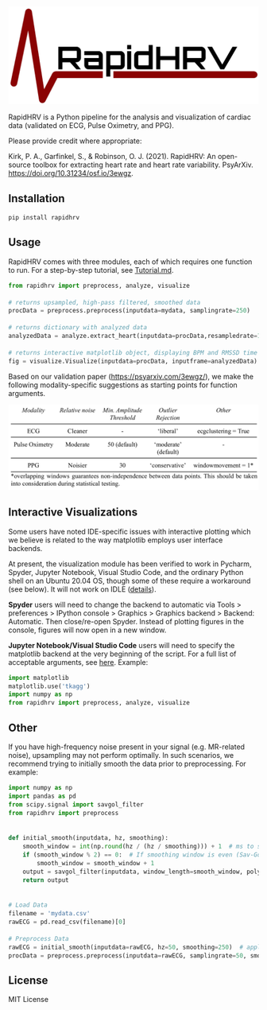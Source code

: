 ![Logo](./Images/Logo.png?raw=true)

RapidHRV is a Python pipeline for the analysis and visualization of cardiac data
(validated on ECG, Pulse Oximetry, and PPG).

Please provide credit where appropriate:

Kirk, P. A., Garfinkel, S., & Robinson, O. J. (2021).
RapidHRV: An open-source toolbox for extracting heart rate and heart rate variability.
PsyArXiv. https://doi.org/10.31234/osf.io/3ewgz.

## Installation

```bash
pip install rapidhrv
```

## Usage

RapidHRV comes with three modules, each of which requires one function to run.
For a step-by-step tutorial, see [Tutorial.md](./Tutorial/Tutorial.md).

```python
from rapidhrv import preprocess, analyze, visualize

# returns upsampled, high-pass filtered, smoothed data
procData = preprocess.preprocess(inputdata=mydata, samplingrate=250)

# returns dictionary with analyzed data
analyzedData = analyze.extract_heart(inputdata=procData,resampledrate=1000)

# returns interactive matplotlib object, displaying BPM and RMSSD time series
fig = visualize.Visualize(inputdata=procData, inputframe=analyzedData)
```

Based on our validation paper (https://psyarxiv.com/3ewgz/),
we make the following modality-specific suggestions as starting points for function arguments.

![Suggestions](./Images/Modality_suggestions.png?raw=true)

## Interactive Visualizations

Some users have noted IDE-specific issues with interactive plotting
which we believe is related to the way matplotlib employs user interface backends.

At present, the visualization module has been verified to work in
Pycharm, Spyder, Jupyter Notebook, Visual Studio Code, and the ordinary Python shell
on an Ubuntu 20.04 OS,
though some of these require a workaround (see below). It will not work on IDLE
([details](https://matplotlib.org/3.1.0/tutorials/introductory/usage)).

**Spyder** users will need to change the backend to automatic via
Tools > preferences > IPython console > Graphics > Graphics backend > Backend: Automatic.
Then close/re-open Spyder.
Instead of plotting figures in the console, figures will now open in a new window.

**Jupyter Notebook/Visual Studio Code** users will need to specify the matplotlib backend
at the very beginning of the script.
For a full list of acceptable arguments, see [here](https://matplotlib.org/2.0.2/faq/usage_faq.html#what-is-a-backend).
Example:

```python
import matplotlib
matplotlib.use('tkagg')
import numpy as np
from rapidhrv import preprocess, analyze, visualize
```

## Other

If you have high-frequency noise present in your signal (e.g. MR-related noise),
upsampling may not perform optimally.
In such scenarios, we recommend trying to initially smooth the data prior to preprocessing.
For example:

```python
import numpy as np
import pandas as pd
from scipy.signal import savgol_filter
from rapidhrv import preprocess


def initial_smooth(inputdata, hz, smoothing):
    smooth_window = int(np.round(hz / (hz / smoothing))) + 1  # ms to samples
    if (smooth_window % 2) == 0:  # If smoothing window is even (Sav-Gov requires odd)
        smooth_window = smooth_window + 1
    output = savgol_filter(inputdata, window_length=smooth_window, polyorder=3)
    return output


# Load Data
filename = 'mydata.csv'
rawECG = pd.read_csv(filename)[0]

# Preprocess Data
rawECG = initial_smooth(inputdata=rawECG, hz=50, smoothing=250)  # apply initial smoothing of 250ms
procData = preprocess.preprocess(inputdata=rawECG, samplingrate=50, smooth=250, lowpass=20)  # + extra lowpass filtering
```

## License

MIT License
